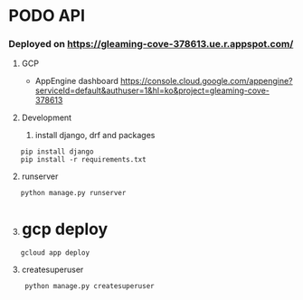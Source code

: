 # PODO API

### Deployed on https://gleaming-cove-378613.ue.r.appspot.com/

1. GCP
    - AppEngine dashboard
    https://console.cloud.google.com/appengine?serviceId=default&authuser=1&hl=ko&project=gleaming-cove-378613
 
2. Development

   1. install django, drf and packages
```
   pip install django
   pip install -r requirements.txt
```
   2. runserver
```
   python manage.py runserver
```
   3. # gcp deploy
```
   gcloud app deploy
```   

3. createsuperuser
```
    python manage.py createsuperuser
```
